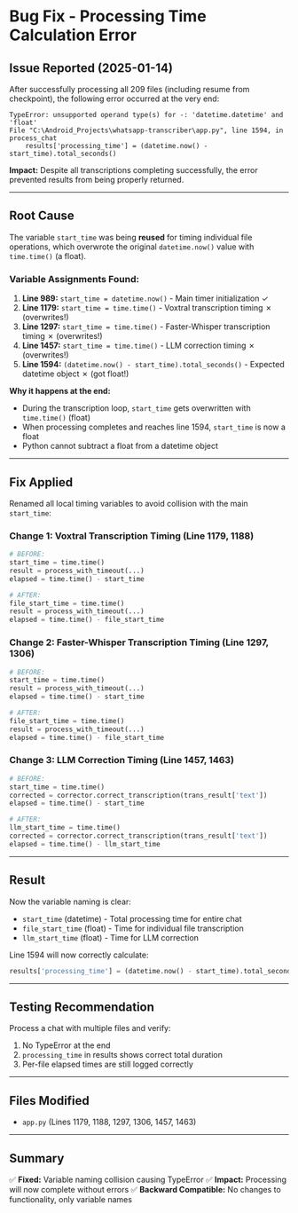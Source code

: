 # Bug Fix - Processing Time Calculation Error

## Issue Reported (2025-01-14)

After successfully processing all 209 files (including resume from checkpoint), the following error occurred at the very end:

```
TypeError: unsupported operand type(s) for -: 'datetime.datetime' and 'float'
File "C:\Android_Projects\whatsapp-transcriber\app.py", line 1594, in process_chat
    results['processing_time'] = (datetime.now() - start_time).total_seconds()
```

**Impact:** Despite all transcriptions completing successfully, the error prevented results from being properly returned.

---

## Root Cause

The variable `start_time` was being **reused** for timing individual file operations, which overwrote the original `datetime.now()` value with `time.time()` (a float).

### Variable Assignments Found:

1. **Line 989:** `start_time = datetime.now()` - Main timer initialization ✓
2. **Line 1179:** `start_time = time.time()` - Voxtral transcription timing ✗ (overwrites!)
3. **Line 1297:** `start_time = time.time()` - Faster-Whisper transcription timing ✗ (overwrites!)
4. **Line 1457:** `start_time = time.time()` - LLM correction timing ✗ (overwrites!)
5. **Line 1594:** `(datetime.now() - start_time).total_seconds()` - Expected datetime object ✗ (got float!)

**Why it happens at the end:**
- During the transcription loop, `start_time` gets overwritten with `time.time()` (float)
- When processing completes and reaches line 1594, `start_time` is now a float
- Python cannot subtract a float from a datetime object

---

## Fix Applied

Renamed all local timing variables to avoid collision with the main `start_time`:

### Change 1: Voxtral Transcription Timing (Line 1179, 1188)
```python
# BEFORE:
start_time = time.time()
result = process_with_timeout(...)
elapsed = time.time() - start_time

# AFTER:
file_start_time = time.time()
result = process_with_timeout(...)
elapsed = time.time() - file_start_time
```

### Change 2: Faster-Whisper Transcription Timing (Line 1297, 1306)
```python
# BEFORE:
start_time = time.time()
result = process_with_timeout(...)
elapsed = time.time() - start_time

# AFTER:
file_start_time = time.time()
result = process_with_timeout(...)
elapsed = time.time() - file_start_time
```

### Change 3: LLM Correction Timing (Line 1457, 1463)
```python
# BEFORE:
start_time = time.time()
corrected = corrector.correct_transcription(trans_result['text'])
elapsed = time.time() - start_time

# AFTER:
llm_start_time = time.time()
corrected = corrector.correct_transcription(trans_result['text'])
elapsed = time.time() - llm_start_time
```

---

## Result

Now the variable naming is clear:
- `start_time` (datetime) - Total processing time for entire chat
- `file_start_time` (float) - Time for individual file transcription
- `llm_start_time` (float) - Time for LLM correction

Line 1594 will now correctly calculate:
```python
results['processing_time'] = (datetime.now() - start_time).total_seconds()
```

---

## Testing Recommendation

Process a chat with multiple files and verify:
1. No TypeError at the end
2. `processing_time` in results shows correct total duration
3. Per-file elapsed times are still logged correctly

---

## Files Modified

- `app.py` (Lines 1179, 1188, 1297, 1306, 1457, 1463)

---

## Summary

✅ **Fixed:** Variable naming collision causing TypeError
✅ **Impact:** Processing will now complete without errors
✅ **Backward Compatible:** No changes to functionality, only variable names
